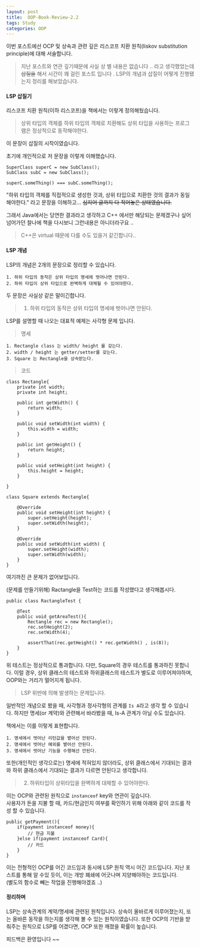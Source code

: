 ```yaml
---
layout: post
title:  OOP-Book-Review-2.2
tags: Study 
categories: OOP  
---   
```


이번 포스트에선 OCP 및 상속과 관련 깊은 리스코프 치환 원칙(liskov substitution principle)에 대해 서술합니다.

> 지난 포스트와 연관 깊기때문에 사실 상 별 내용은 없습니다 ..
라고 생각했었는데 ~~삽질을~~ 해서 시간이 꽤 걸린 포스트 입니다 . 
LSP의 개념과 삽질이 어떻게 진행됐는지 정리를 해보았습니다. 

#### LSP 삽질기 

리스코프 치환 원칙(이하 리스코프)을 책에서는 이렇게 정의해뒀습니다.

> 상위 타입의 객체를 하위 타입의 객체로 치환해도 상위 타입을 사용하는 프로그램은 정상적으로 동작해야한다.   

이 문장이 삽질의 시작이였습니다. 

초기에 개인적으로 저 문장을 이렇게 이해했습니다.

	SuperClass superC = new SubClass();
	SubClass subC = new SubClass();
	
	superC.someThing() === subC.someThing();

"하위 타입의 객체를 직접적으로 생성한 것과, 상위 타입으로 치환한 것의 결과가 동일해야한다." 라고 문장을 이해하고... ~~심지어 글까지 다 적어놓은 상태였습니다.~~

그래서 Java에서는 당연한 결과라고 생각하고 C++ 에서만 해당되는 문제겠구나 싶어 넘어가던 찰나에 책을 다시보니 그런내용은 아니더라구요 ..

> C++은 virtual 때문에 다를 수도 있을거 같긴합니다..   

#### LSP 개념    

LSP의 개념은 2개의 문장으로 정리할 수 있습니다.

	1. 하위 타입의 동작은 상위 타입의 명세에 벗어나면 안된다.
	2. 하위 타입이 상위 타입으로 완벽하게 대체될 수 있어야한다.

두 문장은 사실상 같은 말이긴합니다.    

> 1. 하위 타입의 동작은 상위 타입의 명세에 벗어나면 안된다.   

LSP를 설명할 때 나오는 대표적 예제는 사각형 문제 입니다.  

> 명세  

	1. Rectangle class 는 width/ height 를 갖는다.
	2. width / height 는 getter/setter를 갖는다.
	3. Square 는 Rectangle을 상속받는다.

> 코드 

	class Rectangle{
		private int width;
		private int height;

		public int getWidth() {
			return width;
		}

		public void setWidth(int width) {
			this.width = width;
		}

		public int getHeight() {
			return height;
		}

		public void setHeight(int height) {
			this.height = height;
		}

	}

	class Square extends Rectangle{

		@Override
		public void setHeight(int height) {
			super.setHeight(height);
			super.setWidth(height);
		}

		@Override
		public void setWidth(int width) {
			super.setHeight(width);
			super.setWidth(width);
		}
	} 

여기까진 큰 문제가 없어보입니다. 

(문제를 만들기위해) Ractangle을 Test하는 코드를 작성했다고 생각해봅시다. 


	public class RactangleTest {

		@Test
		public void getAreaTest(){
			Rectangle rec = new Rectangle();
			rec.setHeight(2);
			rec.setWidth(4);
			
			assertThat(rec.getHeight() * rec.getWidth() , is(8));
		}
	}

위 테스트는 정상적으로 통과합니다.
다만, Square의 경우 테스트를 통과하진 못합니다.
이럴 경우, 상위 클래스의 테스트와 하위클래스의 테스트가 별도로 이루어져야하며, OOP와는 거리가 멀어지게 됩니다. 

> LSP 위반에 의해 발생하는 문제입니다.  

일반적인 개념으로 봤을 때, 사각형과 정사각형의 관계를 `Is A`라고 생각 할 수 있습니다.
하지만 명세(or 계약)와 관련해서 바라봤을 때, Is-A 관계가 아닐 수도 있습니다.    

책에서는 이를 이렇게 표현합니다.

	1. 명세에서 벗어난 리턴값을 뱉어선 안된다.
	2. 명세에서 벗어난 예외를 뱉어선 안된다.
	3. 명세에서 벗어난 기능을 수행해선 안된다.  

또한(개인적인 생각으로는) 명세에 적혀있지 않더라도, 상위 클래스에서 기대되는 결과와 하위 클래스에서 기대되는 결과가 다르면 안된다고 생각합니다.   

> 2. 하위타입이 상위타입을 완벽하게 대체할 수 있어야한다.   

이는 OCP와 관련된 원칙으로 `instanceof` key와 연관이 깊습니다.   
사용자가 돈을 지불 할 때, 카드/현금인지 여부를 확인하기 위해 아래와 같이 코드를 작성 할 수 있습니다.

	public getPayment(){
		if(payment instanceof money){
			// 현금 지불
		}else if(payment instanceof Card){
			// 카드 
		}
	}

이는 전형적인 OCP를 어긴 코드임과 동시에 LSP 원칙 역시 어긴 코드입니다. 
지난 포스트를 통해 알 수있 듯이, 이는 개방 폐쇄에 어긋나며 지양해야하는 코드입니다.  
(별도의 함수로 빼는 작업을 진행해야겠죠 ..)


#### 정리하며   

LSP는 상속관계의 계약/명세에 관련된 원칙입니다. 상속이 올바르게 이루어졌는지, 또는 올바른 동작을 하는지를 생각해 볼 수 있는 원칙이였습니다. 또한 OCP의 기반을 받춰주는 원칙으로 LSP를 어겼다면, OCP 또한 깨졌을 확률이 높습니다. 

피드백은 환영입니다 ~~ 
